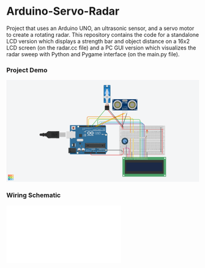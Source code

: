 # Arduino-Servo-Radar

Project that uses an Arduino UNO, an ultrasonic sensor, and a servo motor to create a rotating radar. This repository contains the code for a standalone LCD version which displays a strength bar and object distance on a 16x2 LCD screen (on the radar.cc file) and a PC GUI version which visualizes the radar sweep with Python and Pygame interface (on the main.py file).

### Project Demo

![alt text](demo.png)

### Wiring Schematic

![alt text](schematic.pdf)